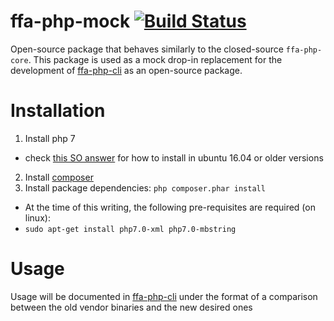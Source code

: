 # ffa-php-mock [![Build Status](https://travis-ci.org/shadiakiki1986/ffa-php-mock.svg?branch=master)](https://travis-ci.org/shadiakiki1986/ffa-php-mock)
Open-source package that behaves similarly to the closed-source `ffa-php-core`.
This package is used as a mock drop-in replacement for the development of
[ffa-php-cli](https://github.com/shadiakiki1986/ffa-php-cli)
as an open-source package.

# Installation
1. Install php 7
  - check [this SO answer](http://askubuntu.com/a/705893) for how to install in ubuntu 16.04 or older versions
2. Install [composer](https://getcomposer.org/download/)
3. Install package dependencies: `php composer.phar install`
  - At the time of this writing, the following pre-requisites are required (on linux):
  - `sudo apt-get install php7.0-xml php7.0-mbstring`

# Usage
Usage will be documented in [ffa-php-cli](https://github.com/shadiakiki1986/ffa-php-cli)
under the format of a comparison between the old vendor binaries and the new desired ones
